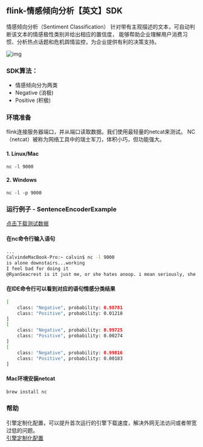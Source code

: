 ## flink-情感倾向分析【英文】SDK
情感倾向分析（Sentiment Classification）
针对带有主观描述的文本，可自动判断该文本的情感极性类别并给出相应的置信度，
能够帮助企业理解用户消费习惯、分析热点话题和危机舆情监控，为企业提供有利的决策支持。
 
![img](https://djl-model.oss-cn-hongkong.aliyuncs.com/AIAS/nlp_sdks/sentiment_analysis.jpeg)


### SDK算法：
-  情感倾向分为两类
-  Negative (消极)
-  Positive (积极)

### 环境准备
flink连接服务器端口，并从端口读取数据。我们使用最轻量的netcat来测试。
NC（netcat）被称为网络工具中的瑞士军刀，体积小巧，但功能强大。
#### 1. Linux/Mac
```
nc -l 9000
```
#### 2. Windows
```
nc -l -p 9000
```

### 运行例子 - SentenceEncoderExample
[点击下载测试数据](https://djl-model.oss-cn-hongkong.aliyuncs.com/AIAS/bigdata_sdks/data.txt)
#### 在nc命令行输入语句
```bash
...
CalvindeMacBook-Pro:~ calvin$ nc -l 9000
is alone downstairs...working
I feel bad for doing it
@RyanSeacrest is it just me, or she hates anoop. i mean seriously, she's kinda mean to him.
```
#### 在IDE命令行可以看到对应的语句情感分类结果
```bash
[
	class: "Negative", probability: 0.98781
	class: "Positive", probability: 0.01218
]
[
	class: "Negative", probability: 0.99725
	class: "Positive", probability: 0.00274
]
[
	class: "Negative", probability: 0.99816
	class: "Positive", probability: 0.00183
]
```

#### Mac环境安装netcat 
```bash
brew install nc
```

### 帮助 
引擎定制化配置，可以提升首次运行的引擎下载速度，解决外网无法访问或者带宽过低的问题。         
[引擎定制化配置](http://aias.top/engine_cpu.html)